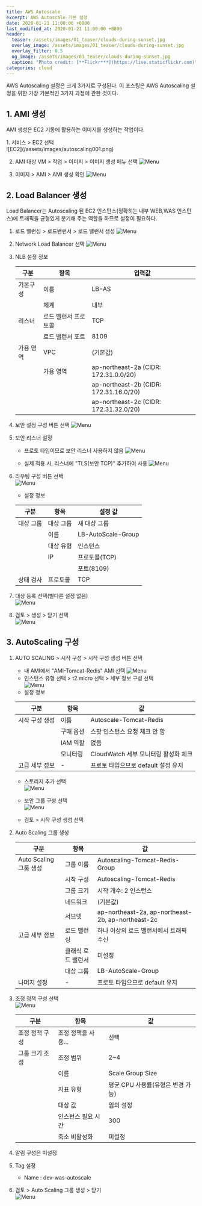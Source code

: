 ```yaml
---
title: AWS Autoscale
excerpt: AWS Autoscale 기본 설정  
date: 2020-01-21 11:00:00 +0800
last_modified_at: 2020-01-21 11:00:00 +0800
header:
  teaser: /assets/images/01_teaser/clouds-during-sunset.jpg
  overlay_image: /assets/images/01_teaser/clouds-during-sunset.jpg
  overlay_filter: 0.5
  og_image: /assets/images/01_teaser/clouds-during-sunset.jpg
  caption: "Photo credit: [**Flickr***](https://live.staticflickr.com)"
categories: cloud
---
```

AWS Autoscaling 설정은 크게 3가지로 구성된다. 이 포스팅은 AWS Autoscaling 설정을 위한 
가장 기본적인 3가지 과정에 관한 것이다.

## 1. AMI 생성
<p>
AMI 생성은 EC2 기동에 활용하는 이미지를 생성하는 작업이다.
</p>
  1. 서비스 > EC2 선택 <br>
  ![EC2](/assets/images/autoscaling001.png)
  
  2. AMI 대상 VM > 작업 > 이미지 > 이미지 생성 메뉴 선택
  ![Menu](/assets/images/autoscaling002.png)
  
  3. 이미지 > AMI > AMI 생성 확인
  ![Menu](/assets/images/autoscaling003.png)

## 2. Load Balancer 생성
<p>
Load Balancer는 Autoscaling 된 EC2 인스턴스(정확히는 내부 WEB,WAS 인스턴스)에
트래픽을 균형있게 분기해 주는 역할을 하므로 설정이 필요하다.
</p>

  1. 로드 밸런싱 > 로드밴런서 > 로드 밸런서 생성
  ![Menu](/assets/images/autoscaling004.png)
    
  2. Network Load Balancer 선택
  ![Menu](/assets/images/autoscaling005.png)
  
  3. NLB 설정 정보

     | 구분      | 항목                 | 입력값                                 |
     | --------- | -------------------- | -------------------------------------- |
     | 기본구성  | 이름                 | LB-AS                     |
     |           | 체계                 | 내부                                   |
     | 리스너    | 로드 밸런서 프로토콜 | TCP                                    |
     |           | 로드 밸런서 포트     | 8109                                   |
     | 가용 영역 | VPC                  | (기본값)                               |
     |           | 가용 영역            | ap-northeast-2a (CIDR: 172.31.0.0/20)  |
     |           |                      | ap-northeast-2b (CIDR: 172.31.16.0/20) |
     |           |                      | ap-northeast-2c (CIDR: 172.31.32.0/20) |

  4. 보안 설정 구성 버튼 선택
  ![Menu](/assets/images/autoscaling006.png)
    
  5. 보안 리스너 설정
     - 프로토 타입이므로 보안 리스너 사용하지 않음
     ![Menu](/assets/images/autoscaling007.png)
      
     - 실제 적용 시, 리스너에 "TLS(보안 TCP)" 추가하여 사용
     ![Menu](/assets/images/autoscaling008.png)

  6. 라우팅 구성 버튼 선택 <br>
  ![Menu](/assets/images/autoscaling009.png)
     - 설정 정보
  
     | 구분      | 항목      | 설정 값            |
     | --------- | --------- | ------------------ |
     | 대상 그룹 | 대상 그룹 | 새 대상 그룹       |
     |           | 이름      | LB-AutoScale-Group |
     |           | 대상 유형 | 인스턴스           |
     |           | IP        | 프로토콜(TCP)      |
     |           |           | 포트(8109)         |
     | 상태 검사 | 프로토콜  | TCP                |

  7. 대상 등록 선택(별다른 설정 없음) <br>
  ![Menu](/assets/images/autoscaling010.png)
 
  8. 검토 > 생성 > 닫기 선택 <br>
  ![Menu](/assets/images/autoscaling011.png)

## 3. AutoScaling 구성
  1. AUTO SCALING > 시작 구성 > 시작 구성 생성 버튼 선택
     - 내 AMI에서 "AMI-Tomcat-Redis" AMI 선택
     ![Menu](/assets/images/autoscaling012.png)
     - 인스턴스 유형 선택 > t2.micro 선택 > 세부 정보 구성 선택 <br>
     ![Menu](/assets/images/autoscaling013.png)
     - 설정 정보
  
     | 구분           | 항목      | 값                                   |
     | -------------- | --------- | ------------------------------------ |
     | 시작 구성 생성 | 이름      | Autoscale-Tomcat-Redis               |
     |                | 구매 옵션 | 스팟 인스턴스 요청 체크 안 함        |
     |                | IAM 역할  | 없음                                 |
     |                | 모니터링  | CloudWatch 세부 모니터링 활성화 체크 |
     | 고급 세부 정보 | -         | 프로토 타입으므로 default 설정 유지  |
      
     - 스토리지 추가 선택 <br>
     ![Menu](/assets/images/autoscaling014.png)

     - 보안 그룹 구성 선택 <br>
     ![Menu](/assets/images/autoscaling015.png)
     - 검토 > 시작 구성 생성 선택
  
  2. Auto Scaling 그룹 생성
  
     | 구분                    | 항목               | 값                                                |
     | ---------------------- | ------------------ | ------------------------------------------------- |
     | Auto Scaling 그룹 생성   | 그룹 이름          | Autoscaling-Tomcat-Redis-Group                    |
     |                        | 시작 구성          | Autoscaling-Tomcat-Redis                          |
     |                        | 그룹 크기          | 시작 개수: 2 인스턴스                             |
     |                        | 네트워크           | (기본값)                                          |
     |                        | 서브넷             | ap-northeast-2a, ap-northeast-2b, ap-northeast-2c |
     | 고급 세부 정보             | 로드 밸런싱        | 하나 이상의 로드 밸런서에서 트래픽 수신           |
     |                        | 클래식 로드 밸런서 | 미설정                                            |
     |                        | 대상 그룹          | LB-AutoScale-Group                                |
     | 나머지 설정               | -                  | 프로토 타입으므로 default 유지                    |

  
  3. 조정 정책 구성 선택 <br>
  ![Menu](/assets/images/autoscaling016.png)

     | 구분           | 항목                | 값                                |
     | -------------- | ------------------- | --------------------------------- |
     | 조정 정책 구성 | 조정 정책을 사용... | 선택                              |
     | 그룹 크기 조정 | 조정 범위           | 2~4                               |
     |                | 이름                | Scale Group Size                  |
     |                | 지표 유형           | 평균 CPU 사용률(유형은 변경 가능) |
     |                | 대상 값             | 임의 설정                         |
     |                | 인스턴스 필요 시간  | 300                               |
     |                | 축소 비활성화       | 미설정                            |

  4. 알림 구성은 미설정

  5. Tag 설정
     - Name : dev-was-autoscale 

  6. 검토 > Auto Scaling 그룹 생성 >  닫기 <br>
  ![Menu](/assets/images/autoscaling017.png)
